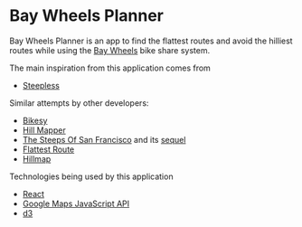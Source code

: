# Bay Wheels Planner

Bay Wheels Planner is an app to find the flattest routes and avoid the hilliest routes while using the [Bay Wheels](https://www.lyft.com/bikes/bay-wheels) bike share system.

The main inspiration from this application comes from

- [Steepless](https://github.com/cheeaun/steepless)

Similar attempts by other developers:

- [Bikesy](http://bikesy.com/)
- [Hill Mapper](http://hillmapper.com/)
- [The Steeps Of San Francisco](http://www.datapointed.net/2009/11/the-steeps-of-san-francisco/) and its [sequel](http://www.datapointed.net/2010/02/more-steeps-of-san-francisco/)
- [Flattest Route](http://www.flattestroute.com/)
- [Hillmap](http://www.hillmap.com/)

Technologies being used by this application

- [React](https://reactjs.org/)
- [Google Maps JavaScript API](https://developers.google.com/maps/documentation/javascript)
- [d3](https://d3js.org/)
